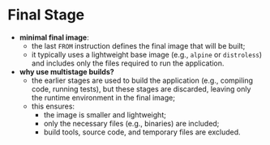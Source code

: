 # Final Stage

- **minimal final image**:  
  - the last `FROM` instruction defines the final image that will be built;
  - it typically uses a lightweight base image (e.g., `alpine` or `distroless`) and includes only the files required to run the application.
- **why use multistage builds?**  
  - the earlier stages are used to build the application (e.g., compiling code, running tests), but these stages are discarded, leaving only the runtime environment in the final image;
  - this ensures:
    - the image is smaller and lightweight;
    - only the necessary files (e.g., binaries) are included;
    - build tools, source code, and temporary files are excluded.
